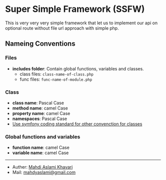 # Super Simple Framework (SSFW)

This is very very very simple framework that let us to implement our api on 
optional route without file url approach with simple php.

## Nameing Conventions

### Files

- **includes folder**: Contain global functions, variables and classes.
    - class files: `class-name-of-class.php`
    - func files: `func-name-of-module.php`

### Class

- **class name**: Pascal Case
- **method name**: camel Case
- **property name**: camel Case
- **namespaces**: Pascal Case
- [Use symfony coding standard for other convenction for classes](https://symfony.com/doc/current/contributing/code/standards.html#symfony-coding-standards-in-detail)

### Global functions and variables

- **function name**: camel Case
- **variable name**: camel Case


<hr>

- Auther: [Mahdi Aslami Khavari](www.mahdiaslamikhavari.ir)
- Mail: mahdyaslami@gmail.com
